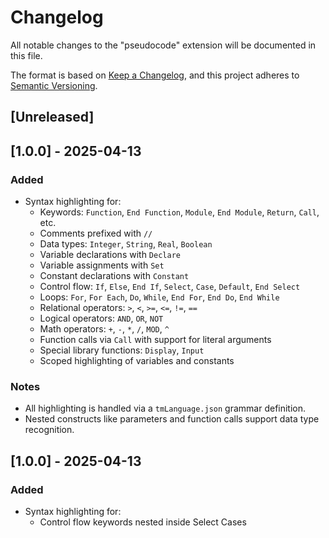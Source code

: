 # Changelog

All notable changes to the "pseudocode" extension will be documented in this file.

The format is based on [Keep a Changelog](https://keepachangelog.com/en/1.0.0/),
and this project adheres to [Semantic Versioning](https://semver.org/spec/v2.0.0.html).

## [Unreleased]

## [1.0.0] - 2025-04-13
### Added
- Syntax highlighting for:
  - Keywords: `Function`, `End Function`, `Module`, `End Module`, `Return`, `Call`, etc.
  - Comments prefixed with `//`
  - Data types: `Integer`, `String`, `Real`, `Boolean`
  - Variable declarations with `Declare`
  - Variable assignments with `Set`
  - Constant declarations with `Constant`
  - Control flow: `If`, `Else`, `End If`, `Select`, `Case`, `Default`, `End Select`
  - Loops: `For`, `For Each`, `Do`, `While`, `End For`, `End Do`, `End While`
  - Relational operators: `>`, `<`, `>=`, `<=`, `!=`, `==`
  - Logical operators: `AND`, `OR`, `NOT`
  - Math operators: `+`, `-`, `*`, `/`, `MOD`, `^`
  - Function calls via `Call` with support for literal arguments
  - Special library functions: `Display`, `Input`
  - Scoped highlighting of variables and constants

### Notes
- All highlighting is handled via a `tmLanguage.json` grammar definition.
- Nested constructs like parameters and function calls support data type recognition.

## [1.0.0] - 2025-04-13
### Added
- Syntax highlighting for:
  - Control flow keywords nested inside Select Cases